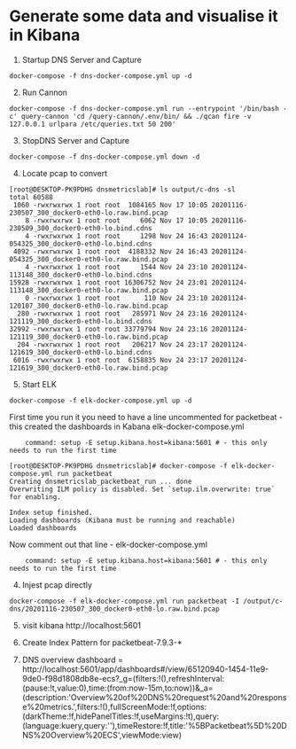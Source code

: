 # Generate some data and visualise it in Kibana

1. Startup DNS Server and Capture
```
docker-compose -f dns-docker-compose.yml up -d
```

2. Run Cannon
```
docker-compose -f dns-docker-compose.yml run --entrypoint '/bin/bash -c' query-cannon 'cd /query-cannon/.env/bin/ && ./qcan fire -v 127.0.0.1 urlpara /etc/queries.txt 50 200'
```

3. StopDNS Server and Capture
```
docker-compose -f dns-docker-compose.yml down -d
```

4. Locate pcap to convert
```
[root@DESKTOP-PK9PDHG dnsmetricslab]# ls output/c-dns -sl
total 60588
 1060 -rwxrwxrwx 1 root root  1084165 Nov 17 10:05 20201116-230507_300_docker0-eth0-lo.raw.bind.pcap
    8 -rwxrwxrwx 1 root root     6062 Nov 17 10:05 20201116-230509_300_docker0-eth0-lo.bind.cdns
    4 -rwxrwxrwx 1 root root     1298 Nov 24 16:43 20201124-054325_300_docker0-eth0-lo.bind.cdns
 4092 -rwxrwxrwx 1 root root  4188332 Nov 24 16:43 20201124-054325_300_docker0-eth0-lo.raw.bind.pcap
    4 -rwxrwxrwx 1 root root     1544 Nov 24 23:10 20201124-113148_300_docker0-eth0-lo.bind.cdns
15928 -rwxrwxrwx 1 root root 16306752 Nov 24 23:01 20201124-113148_300_docker0-eth0-lo.raw.bind.pcap
    0 -rwxrwxrwx 1 root root      110 Nov 24 23:10 20201124-120107_300_docker0-eth0-lo.raw.bind.pcap
  280 -rwxrwxrwx 1 root root   285971 Nov 24 23:16 20201124-121119_300_docker0-eth0-lo.bind.cdns
32992 -rwxrwxrwx 1 root root 33779794 Nov 24 23:16 20201124-121119_300_docker0-eth0-lo.raw.bind.pcap
  204 -rwxrwxrwx 1 root root   206217 Nov 24 23:17 20201124-121619_300_docker0-eth0-lo.bind.cdns
 6016 -rwxrwxrwx 1 root root  6158835 Nov 24 23:17 20201124-121619_300_docker0-eth0-lo.raw.bind.pcap
```

5. Start ELK 
```
docker-compose -f elk-docker-compose.yml up -d
```

First time you run it you need to have a line uncommented for packetbeat - this created the dashboards in Kabana elk-docker-compose.yml
```
    command: setup -E setup.kibana.host=kibana:5601 # - this only needs to run the first time
```

```
[root@DESKTOP-PK9PDHG dnsmetricslab]# docker-compose -f elk-docker-compose.yml run packetbeat
Creating dnsmetricslab_packetbeat_run ... done
Overwriting ILM policy is disabled. Set `setup.ilm.overwrite: true` for enabling.

Index setup finished.
Loading dashboards (Kibana must be running and reachable)
Loaded dashboards
```

Now comment out that line -  elk-docker-compose.yml
```
    command: setup -E setup.kibana.host=kibana:5601 # - this only needs to run the first time
```


4. Injest pcap directly
```
docker-compose -f elk-docker-compose.yml run packetbeat -I /output/c-dns/20201116-230507_300_docker0-eth0-lo.raw.bind.pcap
```

5. visit kibana http://localhost:5601

6. Create Index Pattern for packetbeat-7.9.3-* 

7. DNS overview dashboard = http://localhost:5601/app/dashboards#/view/65120940-1454-11e9-9de0-f98d1808db8e-ecs?_g=(filters:!(),refreshInterval:(pause:!t,value:0),time:(from:now-15m,to:now))&_a=(description:'Overview%20of%20DNS%20request%20and%20response%20metrics.',filters:!(),fullScreenMode:!f,options:(darkTheme:!f,hidePanelTitles:!f,useMargins:!t),query:(language:kuery,query:''),timeRestore:!f,title:'%5BPacketbeat%5D%20DNS%20Overview%20ECS',viewMode:view)

